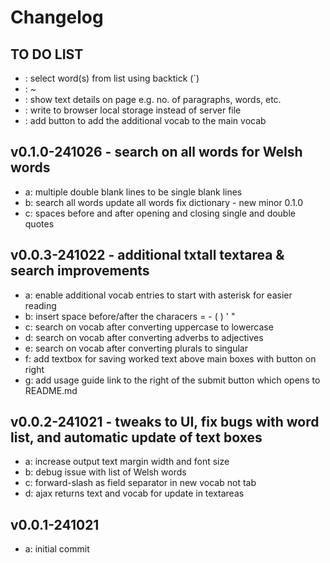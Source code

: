 # Changelog

## TO DO LIST
- : select word(s) from list using backtick (`)
- : ~
- : show text details on page e.g. no. of paragraphs, words, etc.
- : write to browser local storage instead of server file
- : add button to add the additional vocab to the main vocab

## v0.1.0-241026 - search on all words for Welsh words
- a: multiple double blank lines to be single blank lines
- b: search all words update all words fix dictionary - new minor 0.1.0
- c: spaces before and after opening and closing single and double quotes

## v0.0.3-241022 - additional txtall textarea & search improvements
- a: enable additional vocab entries to start with asterisk for easier reading
- b: insert space before/after the characers = - ( ) ' " 
- c: search on vocab after converting uppercase to lowercase 
- d: search on vocab after converting adverbs to adjectives
- e: search on vocab after converting plurals to singular
- f: add textbox for saving worked text above main boxes with button on right 
- g: add usage guide link to the right of the submit button which opens to README.md 

## v0.0.2-241021 - tweaks to UI, fix bugs with word list, and automatic update of text boxes
- a: increase output text margin width and font size
- b: debug issue with list of Welsh words
- c: forward-slash as field separator in new vocab not tab
- d: ajax returns text and vocab for update in textareas

## v0.0.1-241021
- a: initial commit
